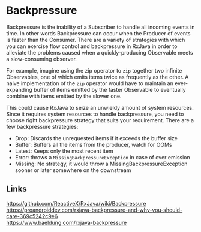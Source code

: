 # Backpressure

Backpressure is the inability of a Subscriber to handle all incoming events in time. In other words Backpressure can occur when the Producer of events is faster than the Consumer. There are a variety of strategies with which you can exercise flow control and backpressure in RxJava in order to alleviate the problems caused when a quickly-producing Observable meets a slow-consuming observer. 

For example, imagine using the zip operator to `zip` together two infinite Observables, one of which emits items twice as frequently as the other. A naive implementation of the `zip` operator would have to maintain an ever-expanding buffer of items emitted by the faster Observable to eventually combine with items emitted by the slower one. 

This could cause RxJava to seize an unwieldy amount of system resources. Since it requires system resources to handle backpressure, you need to choose right backpressure strategy that suits your requirement.
There are a few backpressure strategies:
- Drop: Discards the unrequested items if it exceeds the buffer size
- Buffer: Buffers all the items from the producer, watch for OOMs
- Latest: Keeps only the most recent item
- Error: throws a `MissingBackpressureException` in case of over emission
- Missing: No strategy, it would throw a MissingBackpressureException sooner or later somewhere on the downstream

## Links
https://github.com/ReactiveX/RxJava/wiki/Backpressure  
https://proandroiddev.com/rxjava-backpressure-and-why-you-should-care-369c5242c9e6  
https://www.baeldung.com/rxjava-backpressure       
